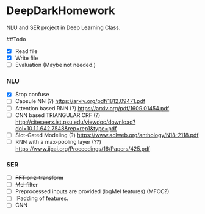 # DeepDarkHomework
NLU and SER project in Deep Learning Class.

##Todo
- [x] Read file
- [x] Write file
- [ ] Evaluation (Maybe not needed.)

### NLU
- [x] Stop confuse
- [ ] Capsule NN (?) https://arxiv.org/pdf/1812.09471.pdf
- [ ] Attention based RNN (?) https://arxiv.org/pdf/1609.01454.pdf
- [ ] CNN based TRIANGULAR CRF (?) http://citeseerx.ist.psu.edu/viewdoc/download?doi=10.1.1.642.7548&rep=rep1&type=pdf
- [ ] Slot-Gated Modeling (?) https://www.aclweb.org/anthology/N18-2118.pdf
- [ ] RNN with a max-pooling layer (??) https://www.ijcai.org/Proceedings/16/Papers/425.pdf

### SER
- [ ] ~~FFT or z-transform~~
- [ ] ~~Mel filter~~
- [ ] Preprocessed inputs are provided (logMel features) (MFCC?)
- [ ] !Padding of features.
- [ ] CNN
